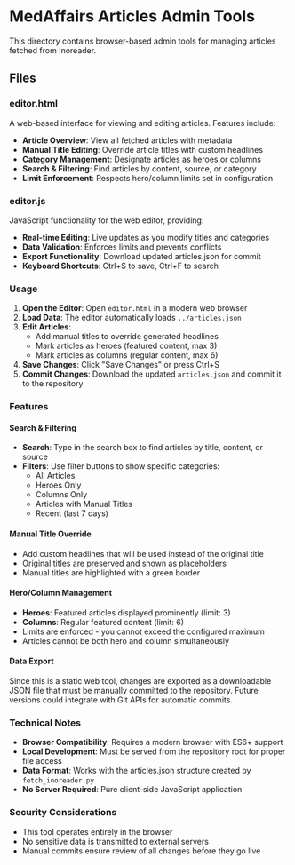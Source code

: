 # MedAffairs Articles Admin Tools

This directory contains browser-based admin tools for managing articles fetched from Inoreader.

## Files

### editor.html
A web-based interface for viewing and editing articles. Features include:

- **Article Overview**: View all fetched articles with metadata
- **Manual Title Editing**: Override article titles with custom headlines
- **Category Management**: Designate articles as heroes or columns
- **Search & Filtering**: Find articles by content, source, or category
- **Limit Enforcement**: Respects hero/column limits set in configuration

### editor.js
JavaScript functionality for the web editor, providing:

- **Real-time Editing**: Live updates as you modify titles and categories
- **Data Validation**: Enforces limits and prevents conflicts
- **Export Functionality**: Download updated articles.json for commit
- **Keyboard Shortcuts**: Ctrl+S to save, Ctrl+F to search

### Usage

1. **Open the Editor**: Open `editor.html` in a modern web browser
2. **Load Data**: The editor automatically loads `../articles.json`
3. **Edit Articles**: 
   - Add manual titles to override generated headlines
   - Mark articles as heroes (featured content, max 3)
   - Mark articles as columns (regular content, max 6)
4. **Save Changes**: Click "Save Changes" or press Ctrl+S
5. **Commit Changes**: Download the updated `articles.json` and commit it to the repository

### Features

#### Search & Filtering
- **Search**: Type in the search box to find articles by title, content, or source
- **Filters**: Use filter buttons to show specific categories:
  - All Articles
  - Heroes Only
  - Columns Only
  - Articles with Manual Titles
  - Recent (last 7 days)

#### Manual Title Override
- Add custom headlines that will be used instead of the original title
- Original titles are preserved and shown as placeholders
- Manual titles are highlighted with a green border

#### Hero/Column Management
- **Heroes**: Featured articles displayed prominently (limit: 3)
- **Columns**: Regular featured content (limit: 6)
- Limits are enforced - you cannot exceed the configured maximum
- Articles cannot be both hero and column simultaneously

#### Data Export
Since this is a static web tool, changes are exported as a downloadable JSON file that must be manually committed to the repository. Future versions could integrate with Git APIs for automatic commits.

### Technical Notes

- **Browser Compatibility**: Requires a modern browser with ES6+ support
- **Local Development**: Must be served from the repository root for proper file access
- **Data Format**: Works with the articles.json structure created by `fetch_inoreader.py`
- **No Server Required**: Pure client-side JavaScript application

### Security Considerations

- This tool operates entirely in the browser
- No sensitive data is transmitted to external servers
- Manual commits ensure review of all changes before they go live